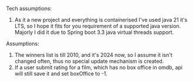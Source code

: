 Tech assumptions:
1. As it a new project and everything is containerised I've used java 21 it's LTS, so I hope it fits for you requirement of a supported java version. Majorly I did it due to Spring boot 3.3 java virtual threads support.

Assumptions:
1. The winners list is till 2010, and it's 2024 now, so I assume it isn't changed often, thus no special update mechanism is created.
2. If a user submit rating for a film, which has no box office in omdb, api will still save it and set boxOffice to -1.